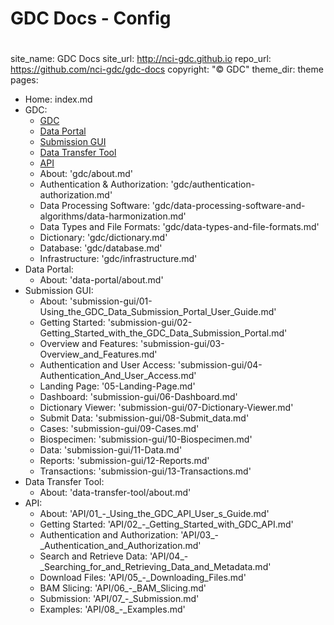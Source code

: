
# GDC Docs - Config
#

site_name: GDC Docs
site_url: http://nci-gdc.github.io
repo_url: https://github.com/nci-gdc/gdc-docs
copyright: "&copy; GDC"
theme_dir: theme
pages:
- Home: index.md
- GDC:
  - [GDC](gdc/about.md)
  * [Data Portal](data-portal/about.md)
  * [Submission GUI](submission-gui/01-Using_the_GDC_Data_Submission_Portal_User_Guide.md)
  * [Data Transfer Tool](data-transfer-tool/about.md)
  * [API](API/01_-_Using_the_GDC_API_User_s_Guide.md)
  - About: 'gdc/about.md'
  - Authentication & Authorization: 'gdc/authentication-authorization.md'
  - Data Processing Software: 'gdc/data-processing-software-and-algorithms/data-harmonization.md'
  - Data Types and File Formats: 'gdc/data-types-and-file-formats.md'
  - Dictionary: 'gdc/dictionary.md'
  - Database: 'gdc/database.md'
  - Infrastructure: 'gdc/infrastructure.md'
- Data Portal:
  - About: 'data-portal/about.md'
- Submission GUI:
  - About: 'submission-gui/01-Using_the_GDC_Data_Submission_Portal_User_Guide.md'
  - Getting Started: 'submission-gui/02-Getting_Started_with_the_GDC_Data_Submission_Portal.md'
  - Overview and Features: 'submission-gui/03-Overview_and_Features.md'
  - Authentication and User Access: 'submission-gui/04-Authentication_And_User_Access.md'
  - Landing Page: '05-Landing-Page.md'
  - Dashboard: 'submission-gui/06-Dashboard.md'
  - Dictionary Viewer: 'submission-gui/07-Dictionary-Viewer.md'
  - Submit Data: 'submission-gui/08-Submit_data.md'
  - Cases: 'submission-gui/09-Cases.md'
  - Biospecimen: 'submission-gui/10-Biospecimen.md'
  - Data: 'submission-gui/11-Data.md'
  - Reports: 'submission-gui/12-Reports.md'
  - Transactions: 'submission-gui/13-Transactions.md'
- Data Transfer Tool:
  - About: 'data-transfer-tool/about.md'
- API:
  - About: 'API/01_-_Using_the_GDC_API_User_s_Guide.md'
  - Getting Started: 'API/02_-_Getting_Started_with_GDC_API.md'
  - Authentication and Authorization: 'API/03_-_Authentication_and_Authorization.md'
  - Search and Retrieve Data: 'API/04_-_Searching_for_and_Retrieving_Data_and_Metadata.md'
  - Download Files: 'API/05_-_Downloading_Files.md'
  - BAM Slicing: 'API/06_-_BAM_Slicing.md'
  - Submission: 'API/07_-_Submission.md'
  - Examples: 'API/08_-_Examples.md'
